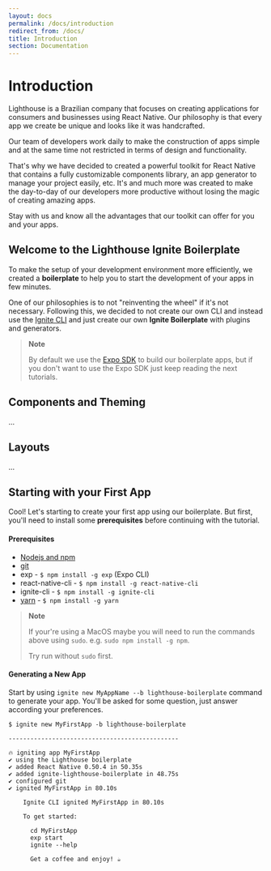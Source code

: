 ```yaml
---
layout: docs
permalink: /docs/introduction
redirect_from: /docs/
title: Introduction
section: Documentation
---
```


# Introduction

Lighthouse is a Brazilian company that focuses on creating applications for consumers and businesses using React Native. Our philosophy is that every app we create be unique and looks like it was handcrafted.

Our team of developers work daily to make the construction of apps simple and at the same time not restricted in terms of design and functionality.

That's why we have decided to created a powerful toolkit for React Native that contains a fully customizable components library, an app generator to manage your project easily, etc. It's and much more was created to make the day-to-day of our developers more productive without losing the magic of creating amazing apps.

Stay with us and know all the advantages that our toolkit can offer for you and your apps.

## Welcome to the Lighthouse Ignite Boilerplate

To make the setup of your development environment more efficiently, we created a **boilerplate** to help you to start the development of your apps in few minutes.

One of our philosophies is to not "reinventing the wheel" if it's not necessary. Following this, we decided to not create our own CLI and instead use the [Ignite CLI](https://github.com/infinitered/ignite) and just create our own **Ignite Boilerplate** with plugins and generators.

> **Note**
>
>By default we use the [Expo SDK](https://expo.io/) to build our boilerplate apps, but if you don't want to use the Expo SDK just keep reading the next tutorials.

## Components and Theming
...

## Layouts
...

## Starting with your First App

Cool! Let's starting to create your first app using our boilerplate.
But first, you'll need to install some **prerequisites** before continuing with the tutorial.

#### Prerequisites

- [Nodejs and npm](https://nodejs.com)
- [git](https://git-scm.com/book/en/v2/Getting-Started-Installing-Git)
- exp - `$ npm install -g exp` (Expo CLI)
- react-native-cli - `$ npm install -g react-native-cli`
- ignite-cli - `$ npm install -g ignite-cli`
- [yarn](https://yarnpkg.com/en/docs/getting-started) - `$ npm install -g yarn`

> **Note**
>
> If your're using a MacOS maybe you will need to run the commands above using `sudo`. e.g. `sudo npm install -g npm`.
>
> Try run without `sudo` first.

#### Generating a New App

Start by using `ignite new MyAppName --b lighthouse-boilerplate` command to generate your app.
You'll be asked for some question, just answer according your preferences.

```ShellSession
$ ignite new MyFirstApp -b lighthouse-boilerplate

-----------------------------------------------

🔥 igniting app MyFirstApp
✔ using the Lighthouse boilerplate
✔ added React Native 0.50.4 in 50.35s
✔ added ignite-lighthouse-boilerplate in 48.75s
✔ configured git
✔ ignited MyFirstApp in 80.10s

    Ignite CLI ignited MyFirstApp in 80.10s

    To get started:

      cd MyFirstApp
      exp start
      ignite --help

      Get a coffee and enjoy! ☕️
```